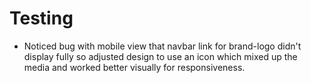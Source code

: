 # Testing 

* Noticed bug with mobile view that navbar <a></a> link for brand-logo didn't display fully so adjusted design to use an icon which mixed up the media and worked better visually 
for responsiveness.